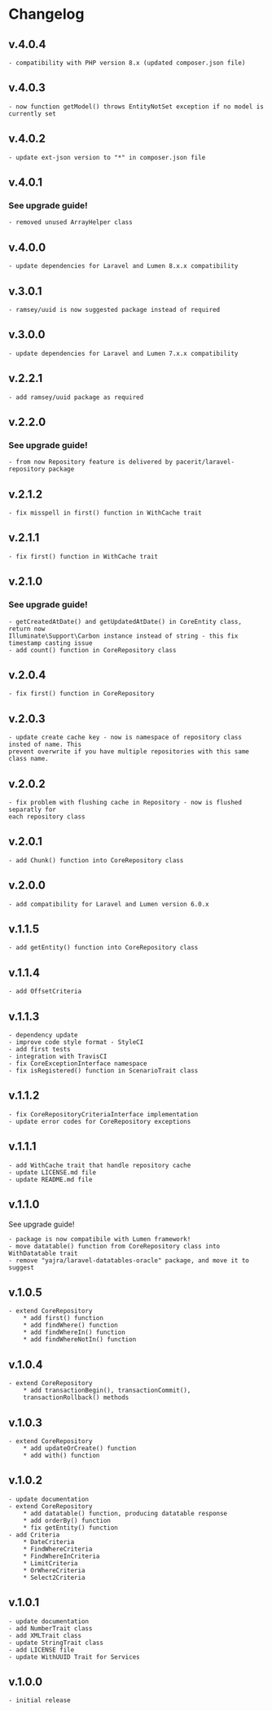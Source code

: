 # Changelog
## v.4.0.4
    - compatibility with PHP version 8.x (updated composer.json file)
## v.4.0.3
    - now function getModel() throws EntityNotSet exception if no model is currently set
## v.4.0.2
    - update ext-json version to "*" in composer.json file
## v.4.0.1
### See upgrade guide!
    - removed unused ArrayHelper class
## v.4.0.0
    - update dependencies for Laravel and Lumen 8.x.x compatibility
## v.3.0.1
    - ramsey/uuid is now suggested package instead of required
## v.3.0.0
    - update dependencies for Laravel and Lumen 7.x.x compatibility
## v.2.2.1
    - add ramsey/uuid package as required
## v.2.2.0
### See upgrade guide!
    - from now Repository feature is delivered by pacerit/laravel-repository package
## v.2.1.2
    - fix misspell in first() function in WithCache trait
## v.2.1.1
    - fix first() function in WithCache trait
## v.2.1.0
### See upgrade guide!

    - getCreatedAtDate() and getUpdatedAtDate() in CoreEntity class, return now 
    Illuminate\Support\Carbon instance instead of string - this fix timestamp casting issue
    - add count() function in CoreRepository class
## v.2.0.4
    - fix first() function in CoreRepository
## v.2.0.3
    - update create cache key - now is namespace of repository class insted of name. This
    prevent overwrite if you have multiple repositories with this same class name.
## v.2.0.2
    - fix problem with flushing cache in Repository - now is flushed separatly for
    each repository class
## v.2.0.1
    - add Chunk() function into CoreRepository class
## v.2.0.0
    - add compatibility for Laravel and Lumen version 6.0.x
## v.1.1.5
    - add getEntity() function into CoreRepository class
## v.1.1.4
    - add OffsetCriteria
## v.1.1.3
    - dependency update
    - improve code style format - StyleCI
    - add first tests
    - integration with TravisCI
    - fix CoreExceptionInterface namespace
    - fix isRegistered() function in ScenarioTrait class

## v.1.1.2
    - fix CoreRepositoryCriteriaInterface implementation
    - update error codes for CoreRepository exceptions
## v.1.1.1
    - add WithCache trait that handle repository cache
    - update LICENSE.md file
    - update README.md file
## v.1.1.0
See upgrade guide!

    - package is now compatibile with Lumen framework!
    - move datatable() function from CoreRepository class into WithDatatable trait
    - remove "yajra/laravel-datatables-oracle" package, and move it to suggest
## v.1.0.5
    - extend CoreRepository
        * add first() function
        * add findWhere() function
        * add findWhereIn() function
        * add findWhereNotIn() function
## v.1.0.4
    - extend CoreRepository
        * add transactionBegin(), transactionCommit(), 
        transactionRollback() methods
## v.1.0.3
    - extend CoreRepository
        * add updateOrCreate() function
        * add with() function
## v.1.0.2
    - update documentation
    - extend CoreRepository
        * add datatable() function, producing datatable response
        * add orderBy() function
        * fix getEntity() function
    - add Criteria
        * DateCriteria
        * FindWhereCriteria
        * FindWhereInCriteria
        * LimitCriteria
        * OrWhereCriteria
        * Select2Criteria
## v.1.0.1
    - update documentation
    - add NumberTrait class
    - add XMLTrait class
    - update StringTrait class
    - add LICENSE file
    - update WithUUID Trait for Services
## v.1.0.0
    - initial release 